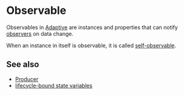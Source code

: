 # Observable

Observables in [Adaptive](def://) are instances and properties that can notify
[observers](def://) on data change.

When an instance in itself is observable, it is called [self-observable](def://).

## See also

- [Producer](guide://)
- [lifecycle-bound state variables](def://)